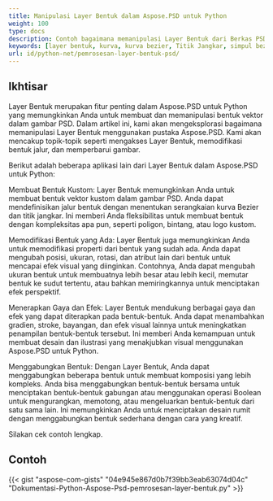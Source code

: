 ```yaml
---
title: Manipulasi Layer Bentuk dalam Aspose.PSD untuk Python
weight: 100
type: docs
description: Contoh bagaimana memanipulasi Layer Bentuk dari Berkas PSD
keywords: [layer bentuk, kurva, kurva bezier, Titik Jangkar, simpul bezier, api psd, python, contoh kode]
url: id/python-net/pemrosesan-layer-bentuk-psd/
---
```


## **Ikhtisar**
Layer Bentuk merupakan fitur penting dalam Aspose.PSD untuk Python yang memungkinkan Anda untuk membuat dan memanipulasi bentuk vektor dalam gambar PSD. Dalam artikel ini, kami akan mengeksplorasi bagaimana memanipulasi Layer Bentuk menggunakan pustaka Aspose.PSD. Kami akan mencakup topik-topik seperti mengakses Layer Bentuk, memodifikasi bentuk jalur, dan memperbarui gambar.

Berikut adalah beberapa aplikasi lain dari Layer Bentuk dalam Aspose.PSD untuk Python:

Membuat Bentuk Kustom: Layer Bentuk memungkinkan Anda untuk membuat bentuk vektor kustom dalam gambar PSD. Anda dapat mendefinisikan jalur bentuk dengan menentukan serangkaian kurva Bezier dan titik jangkar. Ini memberi Anda fleksibilitas untuk membuat bentuk dengan kompleksitas apa pun, seperti poligon, bintang, atau logo kustom.

Memodifikasi Bentuk yang Ada: Layer Bentuk juga memungkinkan Anda untuk memodifikasi properti dari bentuk yang sudah ada. Anda dapat mengubah posisi, ukuran, rotasi, dan atribut lain dari bentuk untuk mencapai efek visual yang diinginkan. Contohnya, Anda dapat mengubah ukuran bentuk untuk membuatnya lebih besar atau lebih kecil, memutar bentuk ke sudut tertentu, atau bahkan memiringkannya untuk menciptakan efek perspektif.

Menerapkan Gaya dan Efek: Layer Bentuk mendukung berbagai gaya dan efek yang dapat diterapkan pada bentuk-bentuk. Anda dapat menambahkan gradien, stroke, bayangan, dan efek visual lainnya untuk meningkatkan penampilan bentuk-bentuk tersebut. Ini memberi Anda kemampuan untuk membuat desain dan ilustrasi yang menakjubkan visual menggunakan Aspose.PSD untuk Python.

Menggabungkan Bentuk: Dengan Layer Bentuk, Anda dapat menggabungkan beberapa bentuk untuk membuat komposisi yang lebih kompleks. Anda bisa menggabungkan bentuk-bentuk bersama untuk menciptakan bentuk-bentuk gabungan atau menggunakan operasi Boolean untuk mengurangkan, memotong, atau mengeluarkan bentuk-bentuk dari satu sama lain. Ini memungkinkan Anda untuk menciptakan desain rumit dengan menggabungkan bentuk sederhana dengan cara yang kreatif.

Silakan cek contoh lengkap.

## **Contoh**
{{< gist "aspose-com-gists" "04e945e867d0b7f39bb3eab63074d04c" "Dokumentasi-Python-Aspose-Psd-pemrosesan-layer-bentuk.py" >}}
